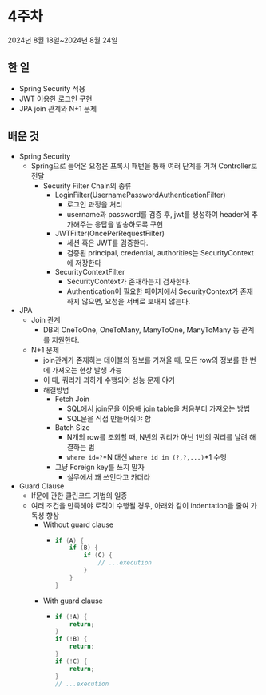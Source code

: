 # 4주차
2024년 8월 18일~2024년 8월 24일

## 한 일
- Spring Security 적용
- JWT 이용한 로그인 구현
- JPA join 관계와 N+1 문제

## 배운 것
- Spring Security
  - Spring으로 들어온 요청은 프록시 패턴을 통해 여러 단계를 거쳐 Controller로 전달
    - Security Filter Chain의 종류
      - LoginFilter(UsernamePasswordAuthenticationFilter)
        - 로그인 과정을 처리
        - username과 password를 검증 후, jwt를 생성하여 header에 추가해주는 응답을 발송하도록 구현
      - JWTFilter(OncePerRequestFilter)
        - 세션 혹은 JWT를 검증한다.
        - 검증된 principal, credential, authorities는 SecurityContext에 저장한다
      - SecurityContextFilter
        - SecurityContext가 존재하는지 검사한다.
        - Authentication이 필요한 페이지에서 SecurityContext가 존재하지 않으면, 요청을 서버로 보내지 않는다.
- JPA
  - Join 관계
    - DB의 OneToOne, OneToMany, ManyToOne, ManyToMany 등 관계를 지원한다.
  - N+1 문제
    - join관계가 존재하는 테이블의 정보를 가져올 때, 모든 row의 정보를 한 번에 가져오는 현상 발생 가능
    - 이 때, 쿼리가 과하게 수행되어 성능 문제 야기
    - 해결방법
      - Fetch Join
        - SQL에서 join문을 이용해 join table을 처음부터 가져오는 방법
        - SQL문을 직접 만들어줘야 함
      - Batch Size
        - N개의 row를 조회할 때, N번의 쿼리가 아닌 1번의 쿼리를 날려 해결하는 법
        - `where id=?`*N 대신 `where id in (?,?,...)`*1 수행
      - 그냥 Foreign key를 쓰지 말자
        - 실무에서 꽤 쓰인다고 카더라
- Guard Clause
  - If문에 관한 클린코드 기법의 일종
  - 여러 조건을 만족해야 로직이 수행될 경우, 아래와 같이 indentation을 줄여 가독성 향상
    - Without guard clause
      - ```java
        if (A) {               
            if (B) {
                if (C) {
                    // ...execution
                }
            }
        }
        ```
    - With guard clause
      - ```java
        if (!A) {               
            return;
        }
        if (!B) {               
            return;
        }
        if (!C) {               
            return;
        }
        // ...execution
        ```